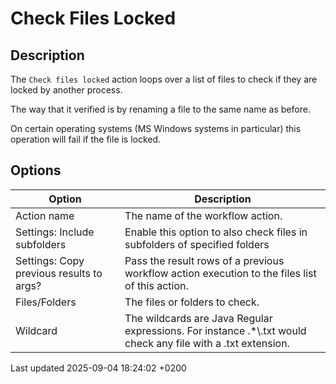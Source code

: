 <div id="header">

# Check Files Locked

</div>

<div id="content">

<div class="sect1">

## Description

<div class="sectionbody">

<div class="paragraph">

The `Check files locked` action loops over a list of files to check if they are locked by another process.

</div>

<div class="paragraph">

The way that it verified is by renaming a file to the same name as before.

</div>

<div class="paragraph">

On certain operating systems (MS Windows systems in particular) this operation will fail if the file is locked.

</div>

</div>

</div>

<div class="sect1">

## Options

<div class="sectionbody">

| Option                                   | Description                                                                                                    |
| ---------------------------------------- | -------------------------------------------------------------------------------------------------------------- |
| Action name                              | The name of the workflow action.                                                                               |
| Settings: Include subfolders             | Enable this option to also check files in subfolders of specified folders                                      |
| Settings: Copy previous results to args? | Pass the result rows of a previous workflow action execution to the files list of this action.                 |
| Files/Folders                            | The files or folders to check.                                                                                 |
| Wildcard                                 | The wildcards are Java Regular expressions. For instance .\*\\.txt would check any file with a .txt extension. |

</div>

</div>

</div>

<div id="footer">

<div id="footer-text">

Last updated 2025-09-04 18:24:02 +0200

</div>

</div>
